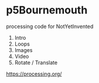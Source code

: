 # p5Bournemouth
processing code for NotYetInvented

1. Intro
2. Loops
3. Images
4. Video
5. Rotate / Translate

https://processing.org/
